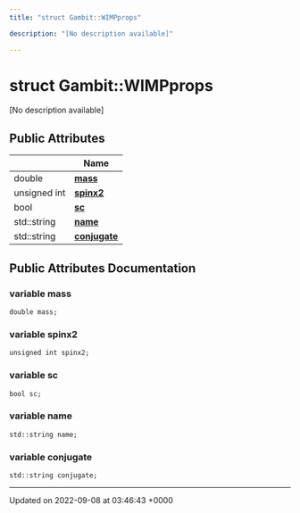 ```yaml
---
title: "struct Gambit::WIMPprops"

description: "[No description available]"

---
```


# struct Gambit::WIMPprops



[No description available]

## Public Attributes

|                | Name           |
| -------------- | -------------- |
| double | **[mass](/documentation/code/classes/structgambit_1_1wimpprops/#variable-mass)**  |
| unsigned int | **[spinx2](/documentation/code/classes/structgambit_1_1wimpprops/#variable-spinx2)**  |
| bool | **[sc](/documentation/code/classes/structgambit_1_1wimpprops/#variable-sc)**  |
| std::string | **[name](/documentation/code/classes/structgambit_1_1wimpprops/#variable-name)**  |
| std::string | **[conjugate](/documentation/code/classes/structgambit_1_1wimpprops/#variable-conjugate)**  |

## Public Attributes Documentation

### variable mass

```
double mass;
```


### variable spinx2

```
unsigned int spinx2;
```


### variable sc

```
bool sc;
```


### variable name

```
std::string name;
```


### variable conjugate

```
std::string conjugate;
```


-------------------------------

Updated on 2022-09-08 at 03:46:43 +0000